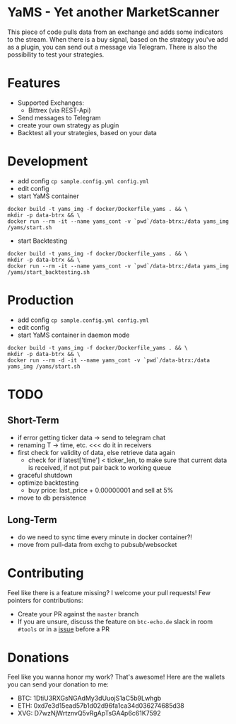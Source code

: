 # YaMS - Yet another MarketScanner

This piece of code pulls data from an exchange and adds some indicators to the stream. When there is a buy signal, 
based on the strategy you've add as a plugin, you can send out a message via Telegram. There is also the possibility
to test your strategies.

# Features
- Supported Exchanges:
  - Bittrex (via REST-Api)
- Send messages to Telegram
- create your own strategy as plugin
- Backtest all your strategies, based on your data


# Development
- add config
```cp sample.config.yml config.yml```
- edit config
- start YaMS container
```
docker build -t yams_img -f docker/Dockerfile_yams . && \
mkdir -p data-btrx && \
docker run --rm -it --name yams_cont -v `pwd`/data-btrx:/data yams_img /yams/start.sh
```
- start Backtesting
```
docker build -t yams_img -f docker/Dockerfile_yams . && \
mkdir -p data-btrx && \
docker run --rm -it --name yams_cont -v `pwd`/data-btrx:/data yams_img /yams/start_backtesting.sh
```

# Production
- add config
```cp sample.config.yml config.yml```
- edit config
- start YaMS container in daemon mode
```
docker build -t yams_img -f docker/Dockerfile_yams . && \
mkdir -p data-btrx && \
docker run --rm -d -it --name yams_cont -v `pwd`/data-btrx:/data yams_img /yams/start.sh
```

# TODO
## Short-Term
- if error getting ticker data -> send to telegram chat
- renaming T -> time, etc. <<< do it in receivers
- first check for validity of data, else retrieve data again
  - check for if latest['time'] < ticker_len, to make sure that current data is received, if not put pair back to working queue
- graceful shutdown
- optimize backtesting
  - buy price: last_price + 0.00000001 and sell at 5%
- move to db persistence

## Long-Term
- do we need to sync time every minute in docker container?!
- move from pull-data from exchg to pubsub/websocket

# Contributing
Feel like there is a feature missing? I welcome your pull requests! Few pointers for contributions:

- Create your PR against the `master` branch
- If you are unsure, discuss the feature on `btc-echo.de` slack in room `#tools` or in a [issue](https://github.com/YaMSorg/yams/issues) before a PR

# Donations
Feel like you wanna honor my work? That's awesome! Here are the wallets you can send your donation to me:

* BTC: 1DtiU3RXGsNGAdMy3dUuojS1aC5b9Lwhgb
* ETH: 0xd7e3d15ead57b1d02d96fa1ca34d036274685d38
* XVG: D7wzNjWrtznvQ5vRgApTsGA4p6c61K7592
